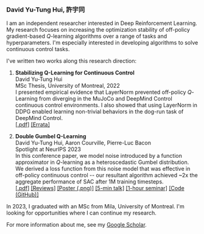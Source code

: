 ### David Yu-Tung Hui, 許宇同

I am an independent researcher interested in Deep Reinforcement Learning.
My research focuses on increasing the optimization stability of off-policy gradient-based $Q$-learning algorithms over a range of tasks and hyperparameters.
I'm especially interested in developing algorithms to solve continuous control tasks.

I've written two works along this research direction:

1. **Stabilizing Q-Learning for Continuous Control**  
David Yu-Tung Hui  
MSc Thesis, University of Montreal, 2022  
I presented empirical evidence that LayerNorm prevented off-policy $Q$-Learning from diverging in the MuJoCo and DeepMind Control continuous control environments.
I also showed that using LayerNorm in DDPG enabled learning non-trivial behaviors in the dog-run task of DeepMind Control.  
[[.pdf]](https://papyrus.bib.umontreal.ca/xmlui/bitstream/handle/1866/32085/Hui_David_Yu-Tung_2022_memoire.pdf)
[[Errata]](https://gist.github.com/dyth/0324b7a4c2ca4b0f3bab18583b5dc22b)

3. **Double Gumbel Q-Learning**  
David Yu-Tung Hui, Aaron Courville, Pierre-Luc Bacon  
Spotlight at NeurIPS 2023  
In this conference paper, we model noise introduced by a function approximator in $Q$-learning as a heteroscedastic Gumbel distribution.
We derived a loss function from this noise model that was effective in off-policy continuous control -- our resultant algorithm achieved ~2x the aggregate performance of SAC after 1M training timesteps.  
[[.pdf]](https://proceedings.neurips.cc/paper_files/paper/2023/file/07956d40074d6523bad11112b3225c6e-Paper-Conference.pdf)
[[Reviews]](https://openreview.net/forum?id=UdaTyy0BNB)
[[Poster (.png)]](https://nips.cc/media/PosterPDFs/NeurIPS%202023/71497.png)
[[5-min talk]](https://slideslive.com/39009623/double-gumbel-qlearning)
[[1-hour seminar]](https://www.youtube.com/watch?v=GMNtHLA3bAE)
[[Code (GitHub)]](https://github.com/dyth/doublegum)

In 2023, I graduated with an MSc from Mila, University of Montreal.
I'm looking for opportunities where I can continue my research.

For more information about me, see my [Google Scholar](https://scholar.google.com/citations?user=pXHOdMwAAAAJ&hl=en).
